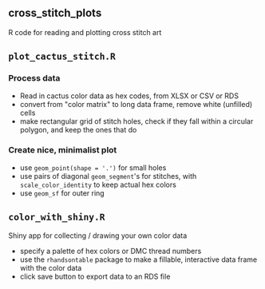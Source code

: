 ## cross_stitch_plots

R code for reading and plotting cross stitch art

## `plot_cactus_stitch.R`

### Process data
- Read in cactus color data as hex codes, from XLSX or CSV or RDS
- convert from "color matrix" to long data frame, remove white (unfilled) cells
- make rectangular grid of stitch holes, check if they fall within a circular polygon, and keep the ones that do

### Create nice, minimalist plot 
- use `geom_point(shape = '.')` for small holes 
- use pairs of diagonal `geom_segment`'s for stitches, with `scale_color_identity` to keep actual hex colors
- use `geom_sf` for outer ring

## `color_with_shiny.R`

Shiny app for collecting / drawing your own color data
- specify a palette of hex colors or DMC thread numbers
- use the `rhandsontable` package to make a fillable, interactive data frame with the color data
- click save button to export data to an RDS file
